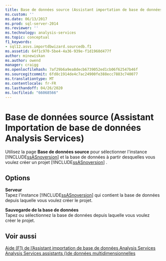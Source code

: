 ```yaml
---
title: Base de données source (Assistant importation de base de données Analysis Services) | Microsoft Docs
ms.custom: ''
ms.date: 06/13/2017
ms.prod: sql-server-2014
ms.reviewer: ''
ms.technology: analysis-services
ms.topic: conceptual
f1_keywords:
- sql12.asvs.importdbwizard.sourcedb.f1
ms.assetid: 64f1c970-5be4-4a36-939e-f1d1960d477f
author: minewiskan
ms.author: owend
manager: craigg
ms.openlocfilehash: 7af29b6a9ea8decb6739052ed1cb06f62547b46f
ms.sourcegitcommit: 6fd8c1914de4c7ac24900fe388ecc7883c740077
ms.translationtype: MT
ms.contentlocale: fr-FR
ms.lasthandoff: 04/26/2020
ms.locfileid: "66068566"
---
```

# <a name="source-database-import-analysis-services-database-wizard"></a>Base de données source (Assistant Importation de base de données Analysis Services)
  Utilisez la page **Base de données source** pour sélectionner l'instance [!INCLUDE[ssASnoversion](../includes/ssasnoversion-md.md)] et la base de données à partir desquelles vous voulez créer un projet [!INCLUDE[ssASnoversion](../includes/ssasnoversion-md.md)] .  
  
## <a name="options"></a>Options  
 **Serveur**  
 Tapez l'instance [!INCLUDE[ssASnoversion](../includes/ssasnoversion-md.md)] qui contient la base de données depuis laquelle vous voulez créer le projet.  
  
 **Sauvegarde de la base de données**  
 Tapez ou sélectionnez la base de données depuis laquelle vous voulez créer le projet.  
  
## <a name="see-also"></a>Voir aussi  
 [Aide (F1) de l’Assistant importation de base de données Analysis Services](import-analysis-services-database-wizard-f1-help.md)   
 [Analysis Services assistants &#40;&#41;de données multidimensionnelles](analysis-services-wizards-multidimensional-data.md)  
  
  
